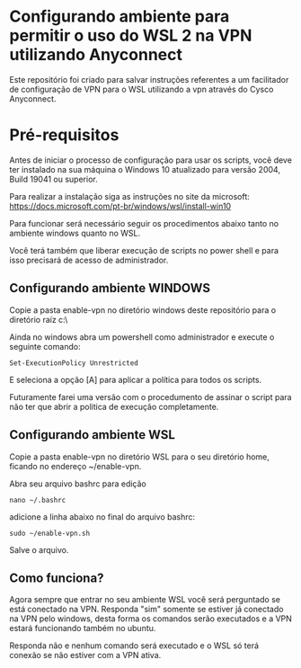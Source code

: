 
# Configurando ambiente para permitir o uso do WSL 2 na VPN utilizando Anyconnect

Este repositório foi criado para salvar instruções referentes a um facilitador de configuração de VPN para o WSL utilizando a vpn através do Cysco Anyconnect.

# Pré-requisitos

Antes de iniciar o processo de configuração para usar os scripts, você deve ter instalado na sua máquina o Windows 10 atualizado para versão 2004, Build 19041 ou superior.

Para realizar a instalação siga as instruções no site da microsoft:
https://docs.microsoft.com/pt-br/windows/wsl/install-win10

Para funcionar será necessário seguir os procedimentos abaixo tanto no ambiente windows quanto no WSL.

Você terá também que liberar execução de scripts no power shell e para isso precisará de acesso de administrador.

## Configurando ambiente WINDOWS

Copie a pasta enable-vpn no diretório windows deste repositório para o diretório raíz c:\

Ainda no windows abra um powershell como administrador e execute o seguinte comando:
```
Set-ExecutionPolicy Unrestricted
```

E seleciona a opção [A] para aplicar a política para todos os scripts.

Futuramente farei uma versão com o procedumento de assinar o script para não ter que abrir a politica de execução completamente.

## Configurando ambiente WSL
Copie a pasta enable-vpn no diretório WSL para o seu diretório home, ficando no endereço ~/enable-vpn.

Abra seu arquivo bashrc para edição
```
nano ~/.bashrc
```

adicione a linha abaixo no final do arquivo bashrc:
```
sudo ~/enable-vpn.sh
```

Salve o arquivo.

## Como funciona?

Agora sempre que entrar no seu ambiente WSL você será perguntado se está conectado na VPN. Responda "sim" somente se estiver já conectado na VPN pelo windows, desta forma os comandos serão executados e a VPN estará funcionando também no ubuntu.

Responda não e nenhum comando será executado e o WSL só terá conexão se não estiver com a VPN ativa.
